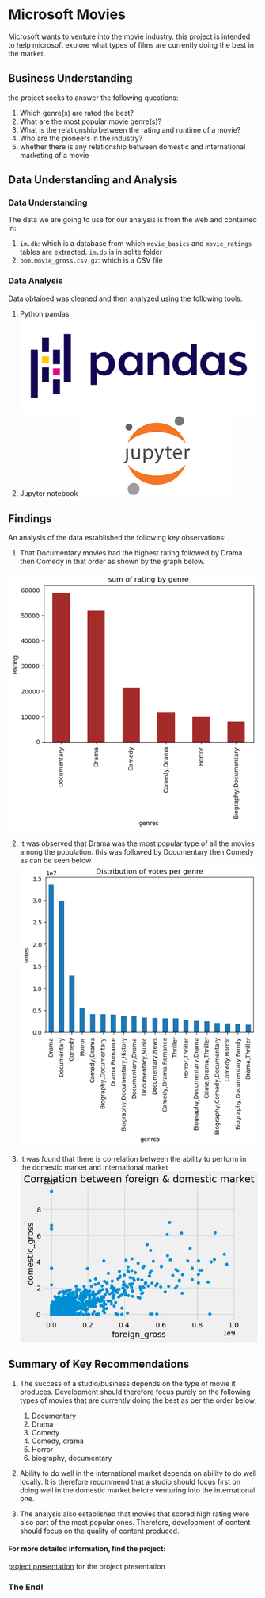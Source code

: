 # Microsoft Movies
Microsoft wants to venture into the movie industry.
this project is intended to help microsoft explore what types of films are currently doing the best in the market.

## Business Understanding
the project seeks to answer the following questions:
1. Which genre(s) are rated the best?
2. What are the most popular movie genre(s)?
3. What is the relationship between the rating and runtime of a movie?
4. Who are the pioneers in the industry?
5. whether there is any relationship between domestic and international marketing of a movie

## Data Understanding and Analysis

### Data Understanding

The data we are going to use for our analysis is from the web and contained in:

1. `im.db`: which is a database from which 
    `movie_basics` and `movie_ratings` tables are extracted. `im.db` is in sqlite folder
2. `bom.movie_gross.csv.gz`: which is a CSV file

### Data  Analysis
Data obtained was cleaned and then analyzed using the following tools:
1. Python pandas  ![](./images/Pandas_logo.svg.png)
2. Jupyter notebook ![](./images/jupyter_notebook.png)

## Findings
An analysis of the data established the following key observations:
1. That Documentary movies had the highest rating followed by Drama then Comedy in that order as shown by the graph below.

![Rating](./images/movie_rating.png)

2. It was observed that Drama was the most popular type of all the movies among the population. this was followed by Documentary then Comedy as can be seen below
![Popularity](./images/popularity.png)

3. It was found that there is correlation between the ability to perform in the domestic market and international market
![](./images/correlation.png)

## Summary of Key Recommendations
1. The success of a studio/business depends on the type of movie it produces. Development should therefore focus purely on the following types of movies that are currently doing the best as per the order below;
    1. Documentary
    2. Drama 
    3. Comedy
    4. Comedy, drama
    5. Horror
    6. biography, documentary
2. Ability to do well in the international market depends on ability to do well locally. It is therefore recommend that a studio should focus first on doing well in the domestic market before venturing into the international one.

3. The analysis also established that movies that scored high rating were also part of the most popular ones.
Therefore, development of content should focus on the quality of content produced.
#### For more detailed information, find the project:

[project presentation](./presentation.pdf) for the project presentation

### The End!



